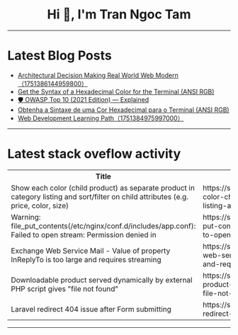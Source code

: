 <h1 align="center">Hi 👋, I'm Tran Ngoc Tam</h1>

---

# Latest Blog Posts 
<!-- BLOG-POST-LIST:START -->
- [Architectural Decision Making Real World Web Modern（1751386144959800）](https://dev.to/member_14fef070/architectural-decision-making-real-world-web-modern1751386144959800-1p29)
- [Get the Syntax of a Hexadecimal Color for the Terminal &lpar;ANSI RGB&rpar;](https://dev.to/marcosplusplus/get-the-syntax-of-a-hexadecimal-color-for-the-terminal-ansi-rgb-3h42)
- [🛡️ OWASP Top 10 &lpar;2021 Edition&rpar; — Explained](https://dev.to/davinceleecode/owasp-top-10-2021-edition-explained-4a6g)
- [Obtenha a Sintaxe de uma Cor Hexadecimal para o Terminal &lpar;ANSI RGB&rpar;](https://dev.to/marcosplusplus/obtenha-a-sintaxe-de-uma-cor-hexadecimal-para-o-terminal-ansi-rgb-h37)
- [Web Development Learning Path（1751384975997000）](https://dev.to/member_35db4d53/web-development-learning-path1751384975997000-5a7j)
<!-- BLOG-POST-LIST:END -->

---

# Latest stack oveflow activity
<table>
  <tr><th>Title</th><th>Link</th></tr>
  <!-- STACKOVERFLOW:START --><tr><td>Show each color &lpar;child product&rpar; as separate product in category listing and sort/filter on child attributes &lpar;e.g. price, color, size&rpar;</td><td>https://stackoverflow.com/questions/79686220/show-each-color-child-product-as-separate-product-in-category-listing-and-sort</td></tr><tr><td>Warning: file_put_contents&lpar;/etc/nginx/conf.d/includes/app.conf&rpar;: Failed to open stream: Permission denied in</td><td>https://stackoverflow.com/questions/79686192/warning-file-put-contents-etc-nginx-conf-d-includes-app-conf-failed-to-open</td></tr><tr><td>Exchange Web Service Mail - Value of property InReplyTo is too large and requires streaming</td><td>https://stackoverflow.com/questions/79686158/exchange-web-service-mail-value-of-property-inreplyto-is-too-large-and-require</td></tr><tr><td>Downloadable product served dynamically by external PHP script gives &quot;file not found&quot;</td><td>https://stackoverflow.com/questions/79686076/downloadable-product-served-dynamically-by-external-php-script-gives-file-not-f</td></tr><tr><td>Laravel redirect 404 issue after Form submitting</td><td>https://stackoverflow.com/questions/79686005/laravel-redirect-404-issue-after-form-submitting</td></tr><!-- STACKOVERFLOW:END -->
</table>

---


